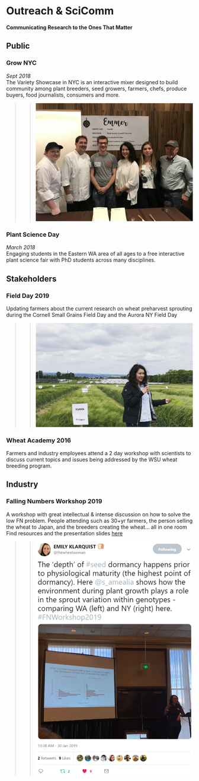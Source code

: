 # Outreach & SciComm

**Communicating Research to the Ones That Matter**  

## Public  
### Grow NYC   
*Sept 2018*  
The Variety Showcase in NYC is an interactive mixer designed to build community among plant breeders, seed growers, farmers, chefs, produce buyers, food journalists, consumers and more.  
>> ![](https://github.com/shantel-martinez/Lab_Resources/blob/master/example_img/GrowNYC.jpg?raw=true)  

### Plant Science Day  
*March 2018*   
Engaging students in the Eastern WA area of all ages to a free interactive plant science fair with PhD students across many disciplines.  

## Stakeholders
### Field Day 2019
Updating farmers about the current research on wheat preharvest sprouting during the Cornell Small Grains Field Day and the Aurora NY Field Day
>> ![](https://github.com/shantel-martinez/Lab_Resources/blob/master/example_img/FieldDay2019.jpg?raw=true)  

### Wheat Academy 2016  
Farmers and industry employees attend a 2 day workshop with scientists to discuss current topics and issues being addressed by the WSU wheat breeding program.  

## Industry 
### Falling Numbers Workshop 2019   
A workshop with great intellectual & intense discussion on how to solve the low FN problem. People attending such as 30+yr farmers, the person selling the wheat to Japan, and the breeders creating the wheat... all in one room  
Find resources and the presentation slides [here](https://github.com/shantel-martinez/FNWorkshop2019/blob/master/README.md)   
>> [![](https://github.com/shantel-martinez/Lab_Resources/blob/master/example_img/FNWorkshopTweet.PNG?raw=true)](https://twitter.com/thewheatwoman/status/1090680556524720128)   

